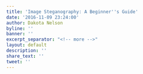 ```yaml
---
title: 'Image Steganography: A Beginner''s Guide'
date: '2016-11-09 23:24:00'
author: Dakota Nelson
byline: ''
banner: ''
excerpt_separator: "<!-- more -->"
layout: default
description: ''
share_text: ''
tweet: ''
---
```


